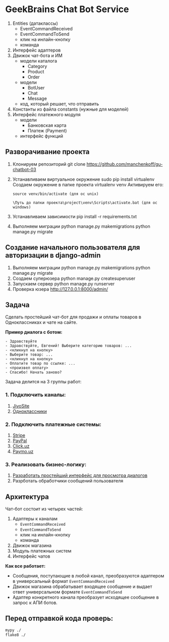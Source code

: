 # GeekBrains Chat Bot Service

1. Entities (датаклассы)
    - EventCommandReceived
    - EventCommandToSend
    - клик на инлайн-кнопку
    - команда
2. Интерфейс адаптеров
3. Движок чат-бота и ИМ
    - модели каталога
        - Category
        - Product
        - Order
    - модели
        - BotUser
        - Chat
        - Message
    - код, который решает, что отправить
4. Константы из файла constants (нужные для моделей)
5. Интерфейс платежного модуля
    - модели
        - Банковская карта
        - Платеж (Payment)
    - интерфейс функций


## Разворачивание проекта
1.  Клонируем репозиторий
    git clone https://github.com/manchenkoff/gu-chatbot-03
2.  Устанавливаем виртуальное окружение
    sudo pip install virtualenv
    Создаем окружение в папке проекта
    virtualenv venv
    Активируем его:

        source venv/bin/activate (для oc unix)

        \Путь до папки проекта\project\venv\Scripts\activate.bat (для oc windows)

3.  Устанавливаем зависимости
    pip install -r requirements.txt
4.  Выполняем миграции
    python manage.py makemigrations
    python manage.py migrate    


##  Cоздание начального пользователя для авторизации в django-admin
1.  Выполняем миграции
    python manage.py makemigrations
    python manage.py migrate 
2.  Создаем суперюзера 
    python manage.py createsuperuser
3.  Запускаем сервер 
    python manage.py runserver    
4.  Проверка юзера
    http://127.0.0.1:8000/admin/


## Задача

Сделать простейший чат-бот для продажи и оплаты товаров в Одноклассниках и чате на сайте.

**Пример диалога с ботом:**

```
- Здравствуйте
- Здравствуйте, Евгений! Выберите категорию товаров: ...
- <кликнул на кнопку>
- Выберите товар: ...
- <кликнул на кнопку>
- Оплатите товар по ссылке: ...
- <произвел оплату>
- Спасибо! Начать заново?
```

Задача делится на 3 группы работ:

### 1. Подключить каналы:

1. [JivoSite](docs/jivosite.md)
2. [Одноклассники](docs/ok.md)

### 2. Подключить платежные системы:

1. [Stripe](https://stripe.com/)
2. [PayPal](https://www.paypal.com/ru/home)
3. [Click.uz](http://click.uz/)
4. [Paymo.uz](https://paymo.uz/)

### 3. Реализовать бизнес-логику:

1. [Разработать простейший интерфейс для просмотра диалогов](docs/chat_interface.md)
2. Разрботать обработчики сообщений пользователя

## Архитектура

Чат-бот состоит из четырех частей:

1. Адаптеры к каналам
    - `EventCommandReceived`
    - `EventCommandToSend`
    - клик на инлайн-кнопку
    - команда
2. Движок магазина
3. Модуль платежных систем
4. Интерфейс чатов

**Как все работает:**

- Сообщения, поступающие в любой канал, преобразуются адаптером в универсальный формат `EventCommandReceived`
- Движок магазина обрабатывает входящее сообщение и выдает ответ универсальном формате `EventCommandToSend`
- Адаптер конкретного канала преобразует исходящее сообщение в запрос к АПИ ботов.

## Перед отправкой кода проверь:

```bash
mypy ./
flake8 ./
```
